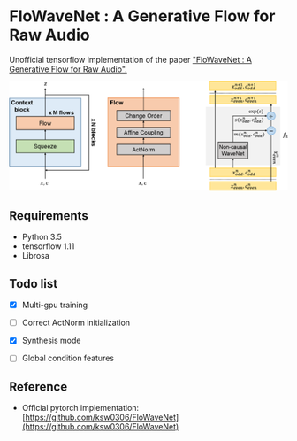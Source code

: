 # FloWaveNet : A Generative Flow for Raw Audio

Unofficial tensorflow implementation of the paper ["FloWaveNet : A Generative Flow for Raw Audio".](https://arxiv.org/abs/1811.02155)

<img src="png/model.png">

## Requirements

- Python 3.5
- tensorflow 1.11
- Librosa

## Todo list

- [x] Multi-gpu training
- [ ] Correct ActNorm initialization
- [x] Synthesis mode
- [ ] Global condition features


## Reference

 - Official pytorch implementation: [https://github.com/ksw0306/FloWaveNet](https://github.com/ksw0306/FloWaveNet)
